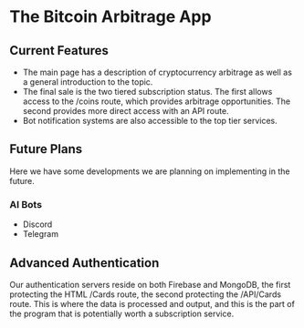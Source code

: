 # The Bitcoin Arbitrage App

## Current Features
 - The main page has a description of cryptocurrency arbitrage as well as a general introduction to the topic.
 - The final sale is the two tiered subscription status. The first allows access to the /coins route, which provides arbitrage opportunities. The second provides more direct access with an API route. 
 - Bot notification systems are also accessible to the top tier services.

## Future Plans
Here we have some developments we are planning on implementing in the future.
### AI Bots
 - Discord
 - Telegram

## Advanced Authentication
Our authentication servers reside on both Firebase and MongoDB, the first protecting the HTML /Cards route, the second protecting the /API/Cards route. This is where the data is processed and output, and this is the part of the program that is potentially worth a subscription service.
